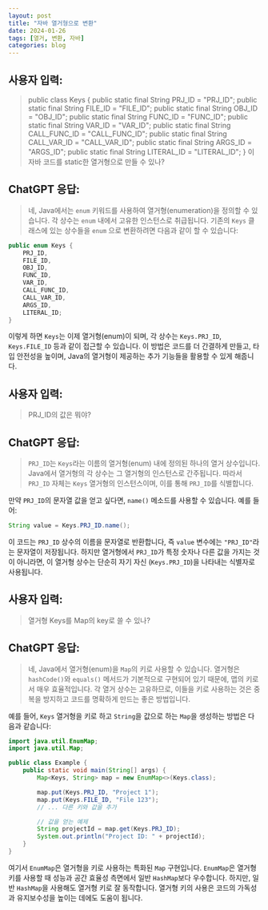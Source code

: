 ```yaml
---
layout: post
title: "자바 열거형으로 변환"
date: 2024-01-26
tags: [열거, 변환, 자바]
categories: blog
---
```


## 사용자 입력:
> public class Keys {
    public static final String PRJ_ID = "PRJ_ID";
    public static final String FILE_ID = "FILE_ID";
    public static final String OBJ_ID = "OBJ_ID";
    public static final String FUNC_ID = "FUNC_ID";
    public static final String VAR_ID = "VAR_ID";
    public static final String CALL_FUNC_ID = "CALL_FUNC_ID";
    public static final String CALL_VAR_ID = "CALL_VAR_ID";
    public static final String ARGS_ID = "ARGS_ID";
    public static final String LITERAL_ID = "LITERAL_ID";
}
 이 자바 코드를 static한 열거형으로 만들 수 있나?

## ChatGPT 응답:
> 네, Java에서는 `enum` 키워드를 사용하여 열거형(enumeration)을 정의할 수 있습니다. 각 상수는 `enum` 내에서 고유한 인스턴스로 취급됩니다. 기존의 `Keys` 클래스에 있는 상수들을 `enum` 으로 변환하려면 다음과 같이 할 수 있습니다:

```java
public enum Keys {
    PRJ_ID, 
    FILE_ID, 
    OBJ_ID, 
    FUNC_ID, 
    VAR_ID, 
    CALL_FUNC_ID, 
    CALL_VAR_ID, 
    ARGS_ID, 
    LITERAL_ID;
}
```

이렇게 하면 `Keys`는 이제 열거형(enum)이 되며, 각 상수는 `Keys.PRJ_ID`, `Keys.FILE_ID` 등과 같이 접근할 수 있습니다. 이 방법은 코드를 더 간결하게 만들고, 타입 안전성을 높이며, Java의 열거형이 제공하는 추가 기능들을 활용할 수 있게 해줍니다.

## 사용자 입력:
> PRJ_ID의 값은 뭐야?

## ChatGPT 응답:
> `PRJ_ID`는 `Keys`라는 이름의 열거형(enum) 내에 정의된 하나의 열거 상수입니다. Java에서 열거형의 각 상수는 그 열거형의 인스턴스로 간주됩니다. 따라서 `PRJ_ID` 자체는 `Keys` 열거형의 인스턴스이며, 이를 통해 `PRJ_ID`를 식별합니다.

만약 `PRJ_ID`의 문자열 값을 얻고 싶다면, `name()` 메소드를 사용할 수 있습니다. 예를 들어:

```java
String value = Keys.PRJ_ID.name();
```

이 코드는 `PRJ_ID` 상수의 이름을 문자열로 반환합니다, 즉 `value` 변수에는 `"PRJ_ID"`라는 문자열이 저장됩니다. 하지만 열거형에서 `PRJ_ID`가 특정 숫자나 다른 값을 가지는 것이 아니라면, 이 열거형 상수는 단순히 자기 자신 (`Keys.PRJ_ID`)을 나타내는 식별자로 사용됩니다.

## 사용자 입력:
> 열거형 Keys를 Map의 key로 쓸 수 있나?

## ChatGPT 응답:
> 네, Java에서 열거형(enum)을 `Map`의 키로 사용할 수 있습니다. 열거형은 `hashCode()`와 `equals()` 메서드가 기본적으로 구현되어 있기 때문에, 맵의 키로서 매우 효율적입니다. 각 열거 상수는 고유하므로, 이들을 키로 사용하는 것은 중복을 방지하고 코드를 명확하게 만드는 좋은 방법입니다.

예를 들어, `Keys` 열거형을 키로 하고 `String`을 값으로 하는 `Map`을 생성하는 방법은 다음과 같습니다:

```java
import java.util.EnumMap;
import java.util.Map;

public class Example {
    public static void main(String[] args) {
        Map<Keys, String> map = new EnumMap<>(Keys.class);

        map.put(Keys.PRJ_ID, "Project 1");
        map.put(Keys.FILE_ID, "File 123");
        // ... 다른 키와 값을 추가

        // 값을 얻는 예제
        String projectId = map.get(Keys.PRJ_ID);
        System.out.println("Project ID: " + projectId);
    }
}
```

여기서 `EnumMap`은 열거형을 키로 사용하는 특화된 `Map` 구현입니다. `EnumMap`은 열거형 키를 사용할 때 성능과 공간 효율성 측면에서 일반 `HashMap`보다 우수합니다. 하지만, 일반 `HashMap`을 사용해도 열거형 키로 잘 동작합니다. 열거형 키의 사용은 코드의 가독성과 유지보수성을 높이는 데에도 도움이 됩니다.

